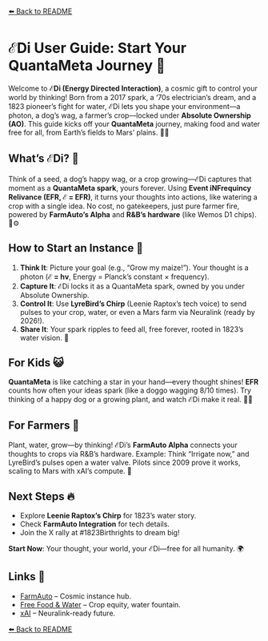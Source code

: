 [⬅️ Back to README](https://github.com/JayBotsa/FarmAuto)

# ℰDi User Guide: Start Your QuantaMeta Journey 🌟

Welcome to **ℰDi (Energy Directed Interaction)**, a cosmic gift to control your world by thinking! Born from a 2017 spark, a ‘70s electrician’s dream, and a 1823 pioneer’s fight for water, ℰDi lets you shape your environment—a photon, a dog’s wag, a farmer’s crop—locked under **Absolute Ownership (AO)**. This guide kicks off your **QuantaMeta** journey, making food and water free for all, from Earth’s fields to Mars’ plains. 🥖💧

## What’s ℰDi? 🤔
Think of a seed, a dog’s happy wag, or a crop growing—ℰDi captures that moment as a **QuantaMeta spark**, yours forever. Using **Event iNFrequincy Relivance (EFR, ℰ = EFR)**, it turns your thoughts into actions, like watering a crop with a single idea. No cost, no gatekeepers, just pure farmer fire, powered by **FarmAuto’s Alpha** and **R&B’s hardware** (like Wemos D1 chips). 🌾⚙️

## How to Start an Instance 🚀
1. **Think It**: Picture your goal (e.g., “Grow my maize!”). Your thought is a photon (**ℰ = hν**, Energy = Planck’s constant × frequency).
2. **Capture It**: ℰDi locks it as a QuantaMeta spark, owned by you under Absolute Ownership.
3. **Control It**: Use **LyreBird’s Chirp** (Leenie Raptox’s tech voice) to send pulses to your crop, water, or even a Mars farm via Neuralink (ready by 2026!).
4. **Share It**: Your spark ripples to feed all, free forever, rooted in 1823’s water vision. 🫶

## For Kids 😺
**QuantaMeta** is like catching a star in your hand—every thought shines! **EFR** counts how often your ideas spark (like a doggo wagging 8/10 times). Try thinking of a happy dog or a growing plant, and watch ℰDi make it real. 🐶🌱

## For Farmers 🌾
Plant, water, grow—by thinking! ℰDi’s **FarmAuto Alpha** connects your thoughts to crops via R&B’s hardware. Example: Think “Irrigate now,” and LyreBird’s pulses open a water valve. Pilots since 2009 prove it works, scaling to Mars with xAI’s compute. 🚜

## Next Steps 🔥
- Explore **Leenie Raptox’s Chirp** for 1823’s water story.
- Check **FarmAuto Integration** for tech details.
- Join the X rally at #1823Birthrights to dream big!

**Start Now**: Your thought, your world, your ℰDi—free for all humanity. 🌍

## Links 🌠
- [FarmAuto](https://github.com/JayBotsa/FarmAuto) – Cosmic instance hub.  
- [Free Food & Water](https://github.com/JayBotsa/FarmAuto/blob/main/applications/FreeFood_Water.md) – Crop equity, water fountain.  
- [xAI](https://x.ai) – Neuralink-ready future.

[⬅️ Back to README](https://github.com/JayBotsa/FarmAuto)
